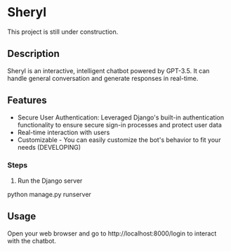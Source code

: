 # Sheryl

This project is still under construction.

## Description

Sheryl is an interactive, intelligent chatbot powered by GPT-3.5. It can handle general conversation and generate responses in real-time.

## Features

- Secure User Authentication: Leveraged Django's built-in authentication functionality to ensure secure sign-in processes and protect user data
- Real-time interaction with users
- Customizable - You can easily customize the bot's behavior to fit your needs (DEVELOPING)

### Steps

1. Run the Django server

python manage.py runserver


## Usage

Open your web browser and go to http://localhost:8000/login to interact with the chatbot.
